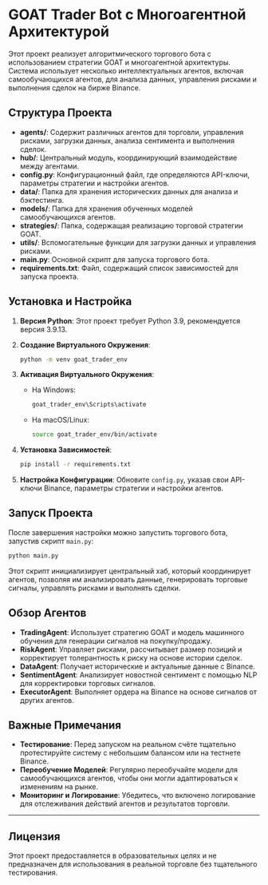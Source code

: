 
# GOAT Trader Bot с Многоагентной Архитектурой

Этот проект реализует алгоритмического торгового бота с использованием стратегии GOAT и многоагентной архитектуры. 
Система использует несколько интеллектуальных агентов, включая самообучающихся агентов, для анализа данных, 
управления рисками и выполнения сделок на бирже Binance.

## Структура Проекта

- **agents/**: Содержит различных агентов для торговли, управления рисками, загрузки данных, анализа сентимента и выполнения сделок.
- **hub/**: Центральный модуль, координирующий взаимодействие между агентами.
- **config.py**: Конфигурационный файл, где определяются API-ключи, параметры стратегии и настройки агентов.
- **data/**: Папка для хранения исторических данных для анализа и бэктестинга.
- **models/**: Папка для хранения обученных моделей самообучающихся агентов.
- **strategies/**: Папка, содержащая реализацию торговой стратегии GOAT.
- **utils/**: Вспомогательные функции для загрузки данных и управления рисками.
- **main.py**: Основной скрипт для запуска торгового бота.
- **requirements.txt**: Файл, содержащий список зависимостей для запуска проекта.

## Установка и Настройка

1. **Версия Python**: Этот проект требует Python 3.9, рекомендуется версия 3.9.13.

2. **Создание Виртуального Окружения**:
    ```bash
    python -m venv goat_trader_env
    ```

3. **Активация Виртуального Окружения**:
    - На Windows:
      ```bash
      goat_trader_env\Scripts\activate
      ```
    - На macOS/Linux:
      ```bash
      source goat_trader_env/bin/activate
      ```

4. **Установка Зависимостей**:
    ```bash
    pip install -r requirements.txt
    ```

5. **Настройка Конфигурации**:
   Обновите `config.py`, указав свои API-ключи Binance, параметры стратегии и настройки агентов.

## Запуск Проекта

После завершения настройки можно запустить торгового бота, запустив скрипт `main.py`:

```bash
python main.py
```

Этот скрипт инициализирует центральный хаб, который координирует агентов, позволяя им анализировать данные, 
генерировать торговые сигналы, управлять рисками и выполнять сделки.

## Обзор Агентов

- **TradingAgent**: Использует стратегию GOAT и модель машинного обучения для генерации сигналов на покупку/продажу.
- **RiskAgent**: Управляет рисками, рассчитывает размер позиций и корректирует толерантность к риску на основе истории сделок.
- **DataAgent**: Получает исторические и актуальные данные с Binance.
- **SentimentAgent**: Анализирует новостной сентимент с помощью NLP для корректировки торговых сигналов.
- **ExecutorAgent**: Выполняет ордера на Binance на основе сигналов от других агентов.

## Важные Примечания

- **Тестирование**: Перед запуском на реальном счёте тщательно протестируйте систему с небольшим балансом или на тестнете Binance.
- **Переобучение Моделей**: Регулярно переобучайте модели для самообучающихся агентов, чтобы они могли адаптироваться к изменениям на рынке.
- **Мониторинг и Логирование**: Убедитесь, что включено логирование для отслеживания действий агентов и результатов торговли.

---

## Лицензия

Этот проект предоставляется в образовательных целях и не предназначен для использования в реальной торговле без тщательного тестирования.
